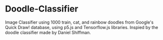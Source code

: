 # Doodle-Classifier
Image Classifier using 1000 train, cat, and rainbow doodles from Google's Quick Draw! database, using p5.js and Tensorflow.js libraries. Inspied by the doodle classifier made by Daniel Shiffman.
